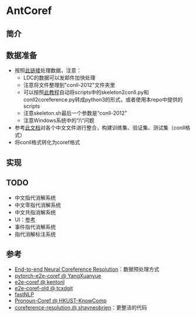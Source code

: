# AntCoref

## 简介

## 数据准备
- 按照[此链接](https://github.com/huggingface/neuralcoref/blob/master/neuralcoref/train/training.md#get-the-data)处理数据，注意：
  - LDC的数据可以发邮件加快处理
  - 注意将文件整理到"conll-2012"文件夹里
  - 可以按照[此教程](https://blog.csdn.net/shuihupo/article/details/79734462)自动将scripts中的skeleton2conll.py和conll2coreference.py转成python3的形式，或者使用本repo中提供的scripts
  - 注意skeleton.sh最后一个参数是“conll-2012”
  - 注意Windows系统中的“/\“问题
 - 参考[此文档](https://github.com/yhcc/OntoNotes-5.0-NER)对各个中文文件进行整合，构建训练集、验证集、测试集（conll格式）
 - 将conll格式转化为coref格式


## 实现

## TODO
- 中文指代消解系统
- 中文零指代消解系统
- 中文共指消解系统
- UI：[参考](https://github.com/huggingface/neuralcoref)
- 事件指代消解系统
- 指代消解标注系统

## 参考
- [End-to-end Neural Coreference Resolution](https://github.com/kentonl/e2e-coref/blob/e2e/setup_training.sh)：数据预处理方式
- [pytorch-e2e-coref @ YangXuanyue](https://github.com/YangXuanyue/pytorch-e2e-coref)
- [e2e-coref @ kentonl](https://github.com/kentonl/e2e-coref)
- [e2e-coref-old @ tcxdgit](https://github.com/tcxdgit/e2e-coref-old)
- [fastNLP](https://github.com/fastnlp/fastNLP/tree/master/reproduction/coreference_resolution)
- [Pronoun-Coref @ HKUST-KnowComp](https://github.com/HKUST-KnowComp/Pronoun-Coref)
- [coreference-resolution @ shayneobrien](https://github.com/shayneobrien/coreference-resolution)：更整洁的代码

